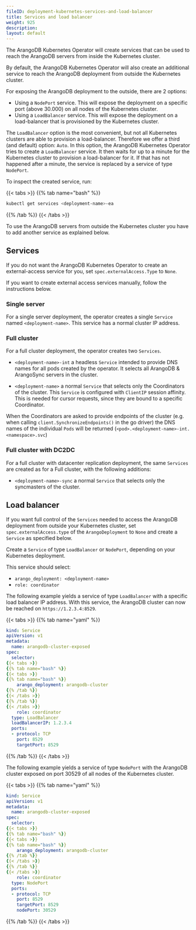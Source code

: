 ```yaml
---
fileID: deployment-kubernetes-services-and-load-balancer
title: Services and load balancer
weight: 925
description: 
layout: default
---
```

The ArangoDB Kubernetes Operator will create services that can be used to
reach the ArangoDB servers from inside the Kubernetes cluster.

By default, the ArangoDB Kubernetes Operator will also create an additional
service to reach the ArangoDB deployment from outside the Kubernetes cluster.

For exposing the ArangoDB deployment to the outside, there are 2 options:

- Using a `NodePort` service. This will expose the deployment on a specific port (above 30.000)
  on all nodes of the Kubernetes cluster.
- Using a `LoadBalancer` service. This will expose the deployment on a load-balancer
  that is provisioned by the Kubernetes cluster.

The `LoadBalancer` option is the most convenient, but not all Kubernetes clusters
are able to provision a load-balancer. Therefore we offer a third (and default) option: `Auto`.
In this option, the ArangoDB Kubernetes Operator tries to create a `LoadBalancer`
service. It then waits for up to a minute for the Kubernetes cluster to provision
a load-balancer for it. If that has not happened after a minute, the service
is replaced by a service of type `NodePort`.

To inspect the created service, run:

{{< tabs >}}
{{% tab name="bash" %}}
```bash
kubectl get services <deployment-name>-ea
```
{{% /tab %}}
{{< /tabs >}}

To use the ArangoDB servers from outside the Kubernetes cluster
you have to add another service as explained below.

## Services

If you do not want the ArangoDB Kubernetes Operator to create an external-access
service for you, set `spec.externalAccess.Type` to `None`.

If you want to create external access services manually, follow the instructions below.

### Single server

For a single server deployment, the operator creates a single
`Service` named `<deployment-name>`. This service has a normal cluster IP
address.

### Full cluster

For a full cluster deployment, the operator creates two `Services`.

- `<deployment-name>-int` a headless `Service` intended to provide
  DNS names for all pods created by the operator.
  It selects all ArangoDB & ArangoSync servers in the cluster.

- `<deployment-name>` a normal `Service` that selects only the Coordinators
  of the cluster. This `Service` is configured with `ClientIP` session
  affinity. This is needed for cursor requests, since they are bound to
  a specific Coordinator.

When the Coordinators are asked to provide endpoints of the cluster
(e.g. when calling `client.SynchronizeEndpoints()` in the go driver)
the DNS names of the individual `Pods` will be returned
(`<pod>.<deployment-name>-int.<namespace>.svc`)

### Full cluster with DC2DC

For a full cluster with datacenter replication deployment,
the same `Services` are created as for a Full cluster, with the following
additions:

- `<deployment-name>-sync` a normal `Service` that selects only the syncmasters
  of the cluster.

## Load balancer

If you want full control of the `Services` needed to access the ArangoDB deployment
from outside your Kubernetes cluster, set `spec.externalAccess.type` of the `ArangoDeployment` to `None`
and create a `Service` as specified below.

Create  a `Service` of type `LoadBalancer` or `NodePort`, depending on your
Kubernetes deployment.

This service should select:

- `arango_deployment: <deployment-name>`
- `role: coordinator`

The following example yields a service of type `LoadBalancer` with a specific
load balancer IP address.
With this service, the ArangoDB cluster can now be reached on `https://1.2.3.4:8529`.

{{< tabs >}}
{{% tab name="yaml" %}}
```yaml
kind: Service
apiVersion: v1
metadata:
  name: arangodb-cluster-exposed
spec:
  selector:
{{< tabs >}}
{{% tab name="bash" %}}
{{< tabs >}}
{{% tab name="bash" %}}
    arango_deployment: arangodb-cluster
{{% /tab %}}
{{< /tabs >}}
{{% /tab %}}
{{< /tabs >}}
    role: coordinator
  type: LoadBalancer
  loadBalancerIP: 1.2.3.4
  ports:
  - protocol: TCP
    port: 8529
    targetPort: 8529
```
{{% /tab %}}
{{< /tabs >}}

The following example yields a service of type `NodePort` with the ArangoDB
cluster exposed on port 30529 of all nodes of the Kubernetes cluster.

{{< tabs >}}
{{% tab name="yaml" %}}
```yaml
kind: Service
apiVersion: v1
metadata:
  name: arangodb-cluster-exposed
spec:
  selector:
{{< tabs >}}
{{% tab name="bash" %}}
{{< tabs >}}
{{% tab name="bash" %}}
    arango_deployment: arangodb-cluster
{{% /tab %}}
{{< /tabs >}}
{{% /tab %}}
{{< /tabs >}}
    role: coordinator
  type: NodePort
  ports:
  - protocol: TCP
    port: 8529
    targetPort: 8529
    nodePort: 30529
```
{{% /tab %}}
{{< /tabs >}}
